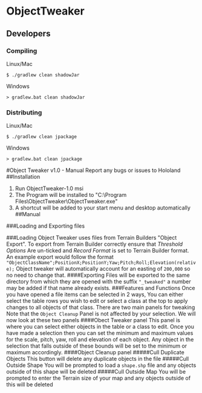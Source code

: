 # ObjectTweaker

## Developers

### Compiling
Linux/Mac
```shell script
$ ./gradlew clean shadowJar
```


Windows
```shell script
> gradlew.bat clean shadowJar
```



### Distributing
Linux/Mac
```shell script
$ ./gradlew clean jpackage
```
Windows
```shell script
> gradlew.bat clean jpackage
```
#Object Tweaker v1.0 - Manual
Report any bugs or issues to Hololand
##Installation
1. Run ObjectTweaker-1.0 msi
2. The Program will be installed to "C:\Program Files\ObjectTweaker\ObjectTweaker.exe"
3. A shortcut will be added to your start menu and desktop automatically
##Manual

###Loading and Exporting files

###Loading
Object Tweaker uses files from Terrain Builders "Object Export". To export from Terrain Builder correctly
ensure that *Threshold Options* Are un-ticked and *Record Format* is set to Terrain Builder format. An 
example export would follow the format
 `"ObjectClassName";PositionX;PositionY;Yaw;Pitch;Roll;Elevation(relative);` 
 Object tweaker will automatically account for an easting of `200,000` so no need to change that.
####Exporting
 Files will be exported to the same directory from which they are opened with the suffix `"_tweaked"` a number may 
 be added if that name already exists.
###Features and Functions
Once you have opened a file items can be selected in 2 ways, You can either select the table rows you wish to edit
or select a class at the top to apply changes to all objects of that class. There are two main panels for tweaking
Note that the `Object Cleanup` Panel is not affected by your selection. We will now look at these two panels
####Obect Tweaker panel
This panel is where you can select either objects in the table or a class to edit. Once you have made a selection 
then you can set the minimum and maximum values for the scale, pitch, yaw, roll and elevation of each object. Any
object in the selection that falls outside of these bounds will be set to the minimum or maximum accordingly.
####Object Cleanup panel
#####Cull Duplicate Objects
This button will delete any duplicate objects in the file
#####Cull Outside Shape
You will be prompted to load a `shape.shp` file and any objects outside of this shape will be deleted
#####Cull Outside Map
You will be prompted to enter the Terrain size of your map and any objects outside of this will be deleted
